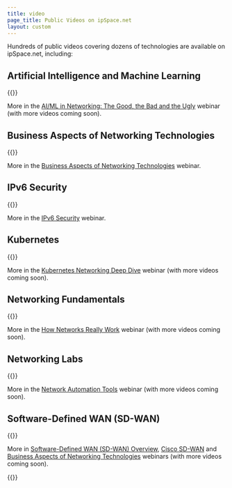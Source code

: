 ```yaml
---
title: video
page_title: Public Videos on ipSpace.net
layout: custom
---
```

Hundreds of public videos covering dozens of technologies are available on ipSpace.net, including:

## Artificial Intelligence and Machine Learning

{{<series-listing tag="ai" year="yes">}}

More in the [AI/ML in Networking: The Good, the Bad and the Ugly](https://my.ipspace.net/bin/list?id=AI) webinar (with more videos coming soon).

## Business Aspects of Networking Technologies

{{<series-listing tag="netbiz" year="yes">}}

More in the [Business Aspects of Networking Technologies](https://my.ipspace.net/bin/list?id=NetBiz) webinar.

## IPv6 Security

{{<series-listing tag="ipv6sec" year="yes">}}

More in the [IPv6 Security](https://my.ipspace.net/bin/list?id=IPv6Sec) webinar.

## Kubernetes

{{<series-listing tag="kubernetes" year="yes">}}

More in the [Kubernetes Networking Deep Dive](https://my.ipspace.net/bin/list?id=Kubernetes) webinar (with more videos coming soon).

## Networking Fundamentals

{{<series-listing tag="net101" year="yes">}}

More in the [How Networks Really Work](https://my.ipspace.net/bin/list?id=Net101) webinar (with more videos coming soon).

## Networking Labs

{{<series-listing tag="netlab" year="yes">}}

More in the [Network Automation Tools](https://my.ipspace.net/bin/list?id=NetTools#NETLAB) webinar (with more videos coming soon).

## Software-Defined WAN (SD-WAN)

{{<series-listing tag="sd-wan" year="yes">}}

More in [Software-Defined WAN (SD-WAN) Overview](https://my.ipspace.net/bin/list?id=SDWAN), [Cisco SD-WAN](https://my.ipspace.net/bin/list?id=CiscoSDWAN) and [Business Aspects of Networking Technologies](https://my.ipspace.net/bin/list?id=NetBiz) webinars (with more videos coming soon).

{{<series-untagged title="Other Videos" format="2006">}}
